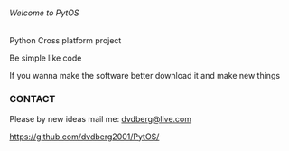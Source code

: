 ###### Welcome to PytOS
Python Cross platform project

Be simple like code

If you wanna make the software better download it and make new things 


### CONTACT
Please by new ideas mail me:
dvdberg@live.com


https://github.com/dvdberg2001/PytOS/